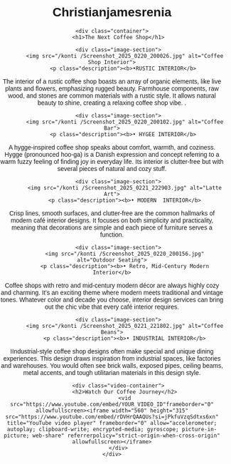 # Christianjamesrenia
<!DOCTYPE html>
<html lang="en">
<head>
    <meta charset="UTF-8">
    <meta name="viewport" content="width=device-width, initial-scale=1.0">
    <title>Coffee Shop</title>
    <style>
        body {
            font-family: Arial, sans-serif;
            margin: 0;
            padding: 0;
            text-align: center;
        }
        .container {
            width: 90%;
            margin: auto;
        }
        .image-section {
            margin-bottom: 20px;
        }
        .image-section img {
            width: 100%;
            max-width: 600px;
            height: auto;
            border-radius: 10px;
        }
        .description {
            margin: 10px 0;
            font-size: 18px;
        }
        .video-container {
            margin-top: 20px;
        }
        iframe {
            width: 100%;
            max-width: 600px;
            height: 315px;
        }
        @media (max-width: 768px) {
            .description {
                font-size: 16px;
            }
        }
    </style>
</head>
<body>

    <div class="container">
        <h1>The Next Coffee Shop</h1>

        <div class="image-section">
            <img src="/konti /Screenshot_2025_0220_200026.jpg" alt="Coffee Shop Interior">
            <p class="description"><b>•RUSTIC INTERIOR</b> 
The interior of a rustic coffee shop boasts an array of organic elements, like live plants and flowers, emphasizing rugged beauty. Farmhouse components, raw wood, and stones are common materials with a rustic style. It allows natural beauty to shine, creating a relaxing coffee shop vibe.
.</p>
        </div>

        <div class="image-section">
            <img src="/konti /Screenshot_2025_0220_200102.jpg" alt="Coffee Bar">
            <p class="description"><b>• HYGEE INTERIOR</b> 
A hygge-inspired coffee shop speaks about comfort, warmth, and coziness. Hygge (pronounced hoo-ga) is a Danish expression and concept referring to a warm fuzzy feeling of finding joy in everyday life. Its interior is clutter-free but with several pieces of natural and cozy stuff.</p>
        </div>

        <div class="image-section">
            <img src="/konti /Screenshot_2025_0221_222903.jpg" alt="Latte Art">
            <p class="description"><b>• MODERN  INTERIOR</b>
Crisp lines, smooth surfaces, and clutter-free are the common hallmarks of modern café interior designs. It focuses on both simplicity and practicality, meaning that decorations are simple and each piece of furniture serves a function.</p>
        </div>

        <div class="image-section">
            <img src="/konti /Screenshot_2025_0220_200156.jpg" alt="Outdoor Seating">
            <p class="description"><b>• Retro, Mid-Century Modern Interior</b>
Coffee shops with retro and mid-century modern décor are always highly cozy and charming. It’s an exciting theme where modern meets traditional and vintage tones. Whatever color and decade you choose, interior design services can bring out the chic vibe that every café interior requires.</p>
        </div>

        <div class="image-section">
            <img src="/konti /Screenshot_2025_0221_221802.jpg" alt="Coffee Beans">
            <p class="description"><b>• INDUSTRIAL INTERIOR</b>
IIndustrial-style coffee shop designs often make special and unique dining experiences. This design draws inspiration from industrial spaces, like factories and warehouses. You would often see brick walls, exposed pipes, ceiling beams, metal accents, and tough utilitarian materials in this design style.</p>
        </div>

        <div class="video-container">
            <h2>Watch Our Coffee Journey</h2>
            <vid src="https://www.youtube.com/embed/YOUR_VIDEO_ID"frameborder="0" allowfullscreen><iframe width="560" height="315" src="https://www.youtube.com/embed/rDVHrQAAQUs?si=jPkfuVzqSdtxs6xn" title="YouTube video player" frameborder="0" allow="accelerometer; autoplay; clipboard-write; encrypted-media; gyroscope; picture-in-picture; web-share" referrerpolicy="strict-origin-when-cross-origin" allowfullscreen></iframe>
        </div>
    </div>

</body>
</html>
